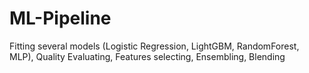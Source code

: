 # ML-Pipeline
Fitting several models (Logistic Regression, LightGBM, RandomForest, MLP), Quality Evaluating, Features selecting, Ensembling, Blending
